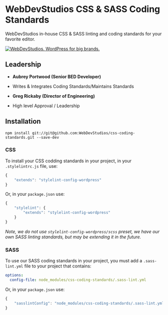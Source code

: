 # WebDevStudios CSS & SASS Coding Standards

WebDevStudios in-house CSS & SASS linting and coding standards for your favorite editor.

<a href="https://webdevstudios.com/contact/"><img src="https://webdevstudios.com/wp-content/uploads/2018/04/wds-github-banner.png" alt="WebDevStudios. WordPress for big brands."></a>

## Leadership

- __Aubrey Portwood (Senior BED Developer)__
+ Writes & Integrates Coding Standards/Maintains Standards
- __Greg Rickaby (Director of Engineering)__
+ High level Approval / Leadership

## Installation

`npm install git://git@github.com:WebDevStudios/css-coding-standards.git --save-dev`

### CSS

To install your CSS codding standards in your project, in your `.stylelintrc.js` file, use:

```js
{
    "extends": "stylelint-config-wordpress"
}
```

Or, in your `package.json` use:

```js
{
    "stylelint": {
        "extends": "stylelint-config-wordpress"
    }
}

```

_Note, we do not use `stylelint-config-wordpress/scss` preset, we have our own SASS linting standards, but may be extending it in the future._

### SASS

To use our SASS coding standards in your project, you must add a `.sass-lint.yml` file to your project that contains:

```yml
options:
  config-file: node_modules/css-coding-standards/.sass-lint.yml
```

Or, in your `package.json` use:

```js
{
    "sasslintConfig": "node_modules/css-coding-standards/.sass-lint.yml"
}
```

